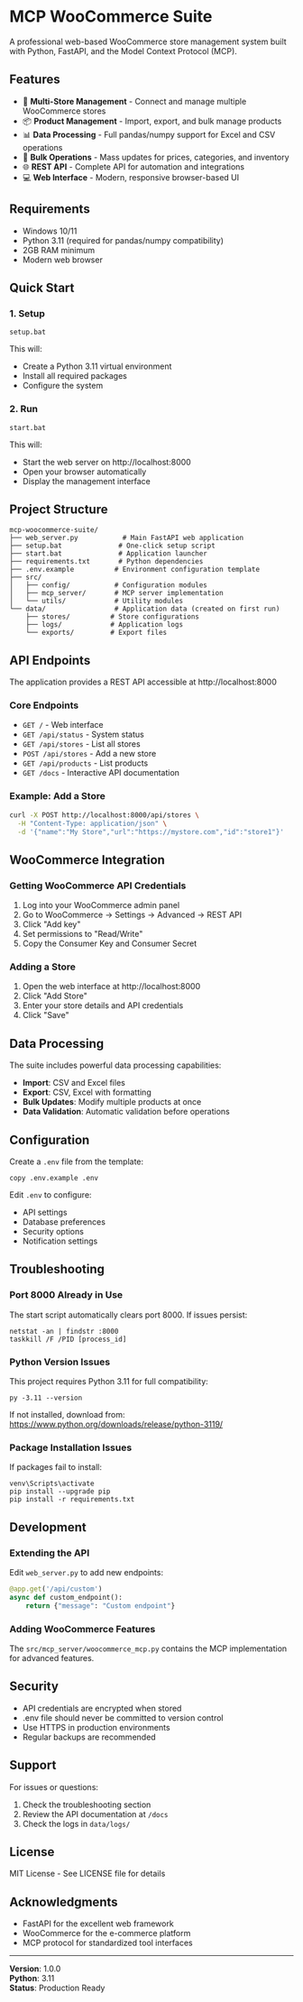 # MCP WooCommerce Suite

A professional web-based WooCommerce store management system built with Python, FastAPI, and the Model Context Protocol (MCP).

## Features

- 🛒 **Multi-Store Management** - Connect and manage multiple WooCommerce stores
- 📦 **Product Management** - Import, export, and bulk manage products
- 📊 **Data Processing** - Full pandas/numpy support for Excel and CSV operations
- 🔄 **Bulk Operations** - Mass updates for prices, categories, and inventory
- 🌐 **REST API** - Complete API for automation and integrations
- 💻 **Web Interface** - Modern, responsive browser-based UI

## Requirements

- Windows 10/11
- Python 3.11 (required for pandas/numpy compatibility)
- 2GB RAM minimum
- Modern web browser

## Quick Start

### 1. Setup
```batch
setup.bat
```
This will:
- Create a Python 3.11 virtual environment
- Install all required packages
- Configure the system

### 2. Run
```batch
start.bat
```
This will:
- Start the web server on http://localhost:8000
- Open your browser automatically
- Display the management interface

## Project Structure

```
mcp-woocommerce-suite/
├── web_server.py           # Main FastAPI web application
├── setup.bat              # One-click setup script
├── start.bat              # Application launcher
├── requirements.txt       # Python dependencies
├── .env.example          # Environment configuration template
├── src/
│   ├── config/           # Configuration modules
│   ├── mcp_server/       # MCP server implementation
│   └── utils/            # Utility modules
└── data/                 # Application data (created on first run)
    ├── stores/          # Store configurations
    ├── logs/            # Application logs
    └── exports/         # Export files
```

## API Endpoints

The application provides a REST API accessible at http://localhost:8000

### Core Endpoints
- `GET /` - Web interface
- `GET /api/status` - System status
- `GET /api/stores` - List all stores
- `POST /api/stores` - Add a new store
- `GET /api/products` - List products
- `GET /docs` - Interactive API documentation

### Example: Add a Store
```bash
curl -X POST http://localhost:8000/api/stores \
  -H "Content-Type: application/json" \
  -d '{"name":"My Store","url":"https://mystore.com","id":"store1"}'
```

## WooCommerce Integration

### Getting WooCommerce API Credentials

1. Log into your WooCommerce admin panel
2. Go to WooCommerce → Settings → Advanced → REST API
3. Click "Add key"
4. Set permissions to "Read/Write"
5. Copy the Consumer Key and Consumer Secret

### Adding a Store

1. Open the web interface at http://localhost:8000
2. Click "Add Store"
3. Enter your store details and API credentials
4. Click "Save"

## Data Processing

The suite includes powerful data processing capabilities:

- **Import**: CSV and Excel files
- **Export**: CSV, Excel with formatting
- **Bulk Updates**: Modify multiple products at once
- **Data Validation**: Automatic validation before operations

## Configuration

Create a `.env` file from the template:
```batch
copy .env.example .env
```

Edit `.env` to configure:
- API settings
- Database preferences
- Security options
- Notification settings

## Troubleshooting

### Port 8000 Already in Use
The start script automatically clears port 8000. If issues persist:
```batch
netstat -an | findstr :8000
taskkill /F /PID [process_id]
```

### Python Version Issues
This project requires Python 3.11 for full compatibility:
```batch
py -3.11 --version
```
If not installed, download from: https://www.python.org/downloads/release/python-3119/

### Package Installation Issues
If packages fail to install:
```batch
venv\Scripts\activate
pip install --upgrade pip
pip install -r requirements.txt
```

## Development

### Extending the API
Edit `web_server.py` to add new endpoints:
```python
@app.get('/api/custom')
async def custom_endpoint():
    return {"message": "Custom endpoint"}
```

### Adding WooCommerce Features
The `src/mcp_server/woocommerce_mcp.py` contains the MCP implementation for advanced features.

## Security

- API credentials are encrypted when stored
- .env file should never be committed to version control
- Use HTTPS in production environments
- Regular backups are recommended

## Support

For issues or questions:
1. Check the troubleshooting section
2. Review the API documentation at `/docs`
3. Check the logs in `data/logs/`

## License

MIT License - See LICENSE file for details

## Acknowledgments

- FastAPI for the excellent web framework
- WooCommerce for the e-commerce platform
- MCP protocol for standardized tool interfaces

---

**Version**: 1.0.0  
**Python**: 3.11  
**Status**: Production Ready